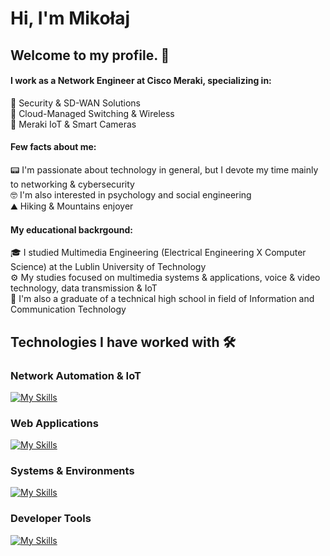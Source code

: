 # Hi, I'm Mikołaj 

## Welcome to my profile. 🤝

#### I work as a Network Engineer at Cisco Meraki, specializing in:<br>
👾 Security & SD-WAN Solutions<br>
🔀 Cloud-Managed Switching & Wireless<br>
🤖 Meraki IoT & Smart Cameras<br>

#### Few facts about me:<br>
📟 I'm passionate about technology in general, but I devote my time mainly to networking & cybersecurity<br>
🤓 I'm also interested in psychology and social engineering<br> 
⛰️ Hiking & Mountains enjoyer<br>

#### My educational backrgound:
🎓 I studied Multimedia Engineering (Electrical Engineering X Computer Science) at the Lublin University of Technology<br>
⚙️ My studies focused on multimedia systems & applications, voice & video technology, data transmission & IoT<br>
📡 I'm also a graduate of a technical high school in field of Information and Communication Technology <br>

##  Technologies I have worked with 🛠️

### Network Automation & IoT
[![My Skills](https://skillicons.dev/icons?i=python,terraform,raspberrypi,arduino)](https://skillicons.dev)

### Web Applications
[![My Skills](https://skillicons.dev/icons?i=angular,js,html,css,tailwind,threejs,scss,flask)](https://skillicons.dev)

### Systems & Environments
[![My Skills](https://skillicons.dev/icons?i=ubuntu,kali,bash,firebase,cloudflare,windows,powershell,apple)](https://skillicons.dev)

### Developer Tools
[![My Skills](https://skillicons.dev/icons?i=git,github,docker,obsidian,postman)](https://skillicons.dev)


